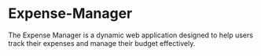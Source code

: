 # Expense-Manager
The Expense Manager is a dynamic web application designed to help users track their expenses and manage their budget effectively. 
